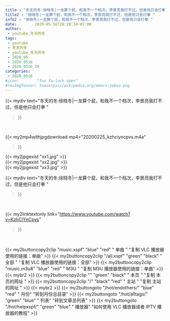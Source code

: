 ```yaml
---
title : "冬天的冬:徐晓冬|一龙算个屁，和我不一个档次，李景亮我打不过，但是他只会打拳 "
title2 : "徐晓冬|一龙算个屁，和我不一个档次，李景亮我打不过，但是他只会打拳 "
info2 : "徐晓冬|一龙算个屁，和我不一个档次，李景亮我打不过，但是他只会打拳 "
date:        2020-05-16T20:28:34-07:00
author:
 - youtube_冬天的冬
tags:
 - youtube
 - 冬天的冬
 - youtube_冬天的冬
 - 2020_05
 - 2020_0516
 - 2020_0516_20
categories:
 - 2020_0516
#icon:        "fas fa-lock-open"
#resImgTeaser: teaserpics/wikipedia.org/emacs-jokes.png
---
```


{{< mydiv text="冬天的冬:徐晓冬|一龙算个屁，和我不一个档次，李景亮我打不过，但是他只会打拳 "
>}}
<br>


{{< my2mp4withjpgdownload mp4="20200225_kzhciyncpvs.m4a"
>}}

{{< my2jpgexist "xx1.jpg" >}}<br>
{{< my2jpgexist "xx2.jpg" >}}<br>
{{< my2jpgexist "xx3.jpg" >}}<br>



{{< mydiv text="冬天的冬:徐晓冬|一龙算个屁，和我不一个档次，李景亮我打不过，但是他只会打拳 "
>}}
<br>

{{< my2linktextonly link="https://www.youtube.com/watch?v=KzhCiYnCpvs"
>}}


<br>

{{< my2buttoncopy2clip "music.xspf"        "blue"   "red"    " 单曲 "  "复制 VLC 播放器使用的链接：单曲" >}} {{< my2buttoncopy2clip "/all.xspf"         "green"  "black"  " 全部 "  "复制 VLC 播放器使用的链接：全部" >}} {{< my2buttoncopy2clip "music.m3u8"        "blue"   "red"    " M3U  "    "复制 M3U 播放器使用的链接：单曲" >}} {{< mybr2 >}} {{< my2buttoncopy2clip ""                  "green"  "black"  " 本页 "    "复制 本页的网址 " >}} {{< my2buttoncopy2clip "/"                 "black"  "red"    " 主站 "    "复制 主站的网址 " >}} {{< mybr2 >}} {{< my2buttongoto      "/hot/endothers/"   "blue"   "red"    " 月份"   "转到月份总目录" >}} {{< my2buttongoto      "/hot/alltags/"     "green"  "blue"   " 列表"   "转到文章总列表" >}} {{< my2buttongoto      "/hot/helpxspf/"    "green"  "blue"   " 播放器" "如何使用 VLC 播放器或者 IPTV 播放器的教程" >}} 
